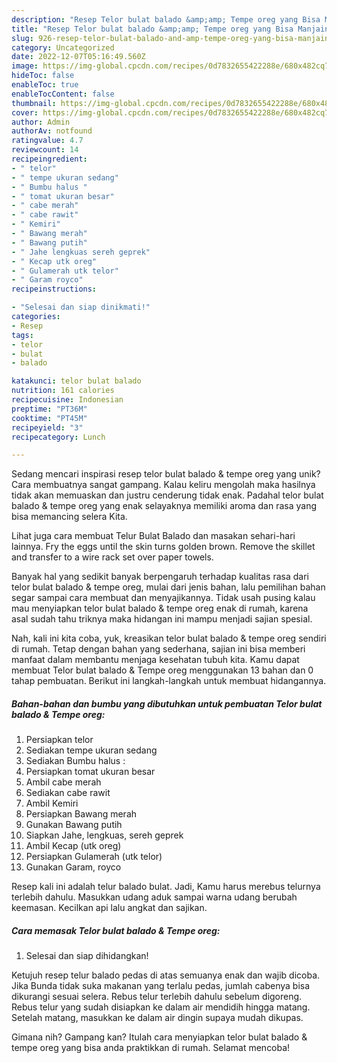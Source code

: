 ```yaml
---
description: "Resep Telor bulat balado &amp;amp; Tempe oreg yang Bisa Manjain Lidah"
title: "Resep Telor bulat balado &amp;amp; Tempe oreg yang Bisa Manjain Lidah"
slug: 926-resep-telor-bulat-balado-and-amp-tempe-oreg-yang-bisa-manjain-lidah
category: Uncategorized
date: 2022-12-07T05:16:49.560Z
image: https://img-global.cpcdn.com/recipes/0d7832655422288e/680x482cq70/telor-bulat-balado-tempe-oreg-foto-resep-utama.jpg
hideToc: false
enableToc: true
enableTocContent: false
thumbnail: https://img-global.cpcdn.com/recipes/0d7832655422288e/680x482cq70/telor-bulat-balado-tempe-oreg-foto-resep-utama.jpg
cover: https://img-global.cpcdn.com/recipes/0d7832655422288e/680x482cq70/telor-bulat-balado-tempe-oreg-foto-resep-utama.jpg
author: Admin
authorAv: notfound
ratingvalue: 4.7
reviewcount: 14
recipeingredient:
- " telor"
- " tempe ukuran sedang"
- " Bumbu halus "
- " tomat ukuran besar"
- " cabe merah"
- " cabe rawit"
- " Kemiri"
- " Bawang merah"
- " Bawang putih"
- " Jahe lengkuas sereh geprek"
- " Kecap utk oreg"
- " Gulamerah utk telor"
- " Garam royco"
recipeinstructions:

- "Selesai dan siap dinikmati!"
categories:
- Resep
tags:
- telor
- bulat
- balado

katakunci: telor bulat balado 
nutrition: 161 calories
recipecuisine: Indonesian
preptime: "PT36M"
cooktime: "PT45M"
recipeyield: "3"
recipecategory: Lunch

---
```





Sedang mencari inspirasi resep telor bulat balado &amp; tempe oreg yang unik? Cara membuatnya sangat gampang. Kalau keliru mengolah maka hasilnya tidak akan memuaskan dan justru cenderung tidak enak. Padahal telor bulat balado &amp; tempe oreg yang enak selayaknya memiliki aroma dan rasa yang bisa memancing selera Kita.





Lihat juga cara membuat Telur Bulat Balado dan masakan sehari-hari lainnya. Fry the eggs until the skin turns golden brown. Remove the skillet and transfer to a wire rack set over paper towels.

Banyak hal yang sedikit banyak berpengaruh terhadap kualitas rasa dari telor bulat balado &amp; tempe oreg, mulai dari jenis bahan, lalu pemilihan bahan segar sampai cara membuat dan menyajikannya. Tidak usah pusing kalau mau menyiapkan telor bulat balado &amp; tempe oreg enak di rumah, karena asal sudah tahu triknya maka hidangan ini mampu menjadi sajian spesial.






Nah, kali ini kita coba, yuk, kreasikan telor bulat balado &amp; tempe oreg sendiri di rumah. Tetap dengan bahan yang sederhana, sajian ini bisa memberi manfaat dalam membantu menjaga kesehatan tubuh kita. Kamu dapat membuat Telor bulat balado &amp; Tempe oreg menggunakan 13 bahan dan 0 tahap pembuatan. Berikut ini langkah-langkah untuk membuat hidangannya.

<!--inarticleads1-->

##### Bahan-bahan dan bumbu yang dibutuhkan untuk pembuatan Telor bulat balado &amp; Tempe oreg:

1. Persiapkan  telor
1. Sediakan  tempe ukuran sedang
1. Sediakan  Bumbu halus :
1. Persiapkan  tomat ukuran besar
1. Ambil  cabe merah
1. Sediakan  cabe rawit
1. Ambil  Kemiri
1. Persiapkan  Bawang merah
1. Gunakan  Bawang putih
1. Siapkan  Jahe, lengkuas, sereh geprek
1. Ambil  Kecap (utk oreg)
1. Persiapkan  Gulamerah (utk telor)
1. Gunakan  Garam, royco


Resep kali ini adalah telur balado bulat. Jadi, Kamu harus merebus telurnya terlebih dahulu. Masukkan udang aduk sampai warna udang berubah keemasan. Kecilkan api lalu angkat dan sajikan. 

<!--inarticleads2-->

##### Cara memasak Telor bulat balado &amp; Tempe oreg:


1. Selesai dan siap dihidangkan!

Ketujuh resep telur balado pedas di atas semuanya enak dan wajib dicoba. Jika Bunda tidak suka makanan yang terlalu pedas, jumlah cabenya bisa dikurangi sesuai selera. Rebus telur terlebih dahulu sebelum digoreng. Rebus telur yang sudah disiapkan ke dalam air mendidih hingga matang. Setelah matang, masukkan ke dalam air dingin supaya mudah dikupas. 

Gimana nih? Gampang kan? Itulah cara menyiapkan telor bulat balado &amp; tempe oreg yang bisa anda praktikkan di rumah. Selamat mencoba!
